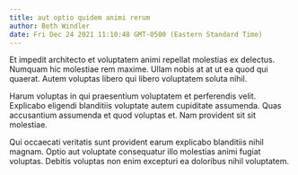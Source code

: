 ```yaml
---
title: aut optio quidem animi rerum
author: Beth Windler
date: Fri Dec 24 2021 11:10:48 GMT-0500 (Eastern Standard Time)
---
```

Et impedit architecto et voluptatem animi repellat molestias ex delectus. Numquam hic molestiae rem maxime. Ullam nobis at at ut ea quod qui quaerat. Autem voluptas libero qui libero voluptatem soluta nihil.

 Harum voluptas in qui praesentium voluptatem et perferendis velit. Explicabo eligendi blanditiis voluptate autem cupiditate assumenda. Quas accusantium assumenda et quod voluptas et. Nam provident sit sit molestiae.

 Qui occaecati veritatis sunt provident earum explicabo blanditiis nihil magnam. Optio aut voluptate consequatur illo molestias animi fugiat voluptas. Debitis voluptas non enim excepturi ea doloribus nihil voluptatem.